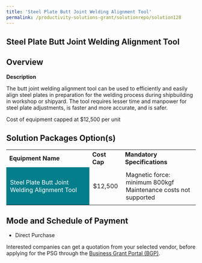 ```yaml
---
title: 'Steel Plate Butt Joint Welding Alignment Tool'
permalink: /productivity-solutions-grant/solutionrepo/solution128
---
```


## Steel Plate Butt Joint Welding Alignment Tool

## Overview

**Description**

The butt joint welding alignment tool can be used to efficiently and easily align steel plates in preparation for the welding process during shipbuilding in workshop or shipyard. The tool requires lesser time and manpower for steel plate adjustments, is faster and more accurate, and is safer.

Cost of equipment capped at $12,500 per unit

## Solution Packages Option(s)

<table>
<tr>
<td><b>Equipment Name</b></td>
<td><b>Cost Cap</b></td>
<td><b>Mandatory Specifications</b></td>
</tr>
<tr>
<td style='padding: 10px; background-color: #037E8A; color: #FFFFFF;'>Steel Plate Butt Joint Welding Alignment Tool</td>
<td style='padding: 10px;'>$12,500</td>
<td style='padding: 10px;'>Magnetic force: minimum 800kgf<br>Maintenance costs not supported</td>
</tr>
</table>

## Mode and Schedule of Payment

 - Direct Purchase

Interested companies can get a quotation from your selected vendor, before applying for the PSG through the <a href='https://www.businessgrants.gov.sg/' target='_blank' rel='noopener'>Business Grant Portal (BGP)</a>.

<script src="/jquery/resize-tables.js"></script>
